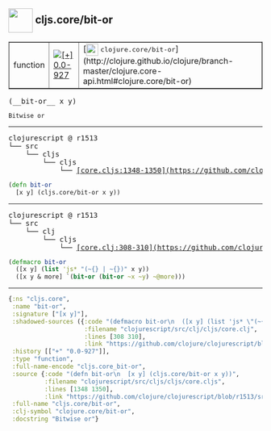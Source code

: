 ## <img width="48px" valign="middle" src="http://i.imgur.com/Hi20huC.png"> cljs.core/bit-or

 <table border="1">
<tr>
<td>function</td>
<td><a href="https://github.com/cljsinfo/api-refs/tree/0.0-927"><img valign="middle" alt="[+] 0.0-927" src="https://img.shields.io/badge/+-0.0--927-lightgrey.svg"></a> </td>
<td>
[<img height="24px" valign="middle" src="http://i.imgur.com/1GjPKvB.png"> <samp>clojure.core/bit-or</samp>](http://clojure.github.io/clojure/branch-master/clojure.core-api.html#clojure.core/bit-or)
</td>
</tr>
</table>

 <samp>
(__bit-or__ x y)<br>
</samp>

```
Bitwise or
```

---

 <pre>
clojurescript @ r1513
└── src
    └── cljs
        └── cljs
            └── <ins>[core.cljs:1348-1350](https://github.com/clojure/clojurescript/blob/r1513/src/cljs/cljs/core.cljs#L1348-L1350)</ins>
</pre>

```clj
(defn bit-or
  [x y] (cljs.core/bit-or x y))
```


---

 <pre>
clojurescript @ r1513
└── src
    └── clj
        └── cljs
            └── <ins>[core.clj:308-310](https://github.com/clojure/clojurescript/blob/r1513/src/clj/cljs/core.clj#L308-L310)</ins>
</pre>

```clj
(defmacro bit-or
  ([x y] (list 'js* "(~{} | ~{})" x y))
  ([x y & more] `(bit-or (bit-or ~x ~y) ~@more)))
```

---

```clj
{:ns "cljs.core",
 :name "bit-or",
 :signature ["[x y]"],
 :shadowed-sources ({:code "(defmacro bit-or\n  ([x y] (list 'js* \"(~{} | ~{})\" x y))\n  ([x y & more] `(bit-or (bit-or ~x ~y) ~@more)))",
                     :filename "clojurescript/src/clj/cljs/core.clj",
                     :lines [308 310],
                     :link "https://github.com/clojure/clojurescript/blob/r1513/src/clj/cljs/core.clj#L308-L310"}),
 :history [["+" "0.0-927"]],
 :type "function",
 :full-name-encode "cljs.core_bit-or",
 :source {:code "(defn bit-or\n  [x y] (cljs.core/bit-or x y))",
          :filename "clojurescript/src/cljs/cljs/core.cljs",
          :lines [1348 1350],
          :link "https://github.com/clojure/clojurescript/blob/r1513/src/cljs/cljs/core.cljs#L1348-L1350"},
 :full-name "cljs.core/bit-or",
 :clj-symbol "clojure.core/bit-or",
 :docstring "Bitwise or"}

```
